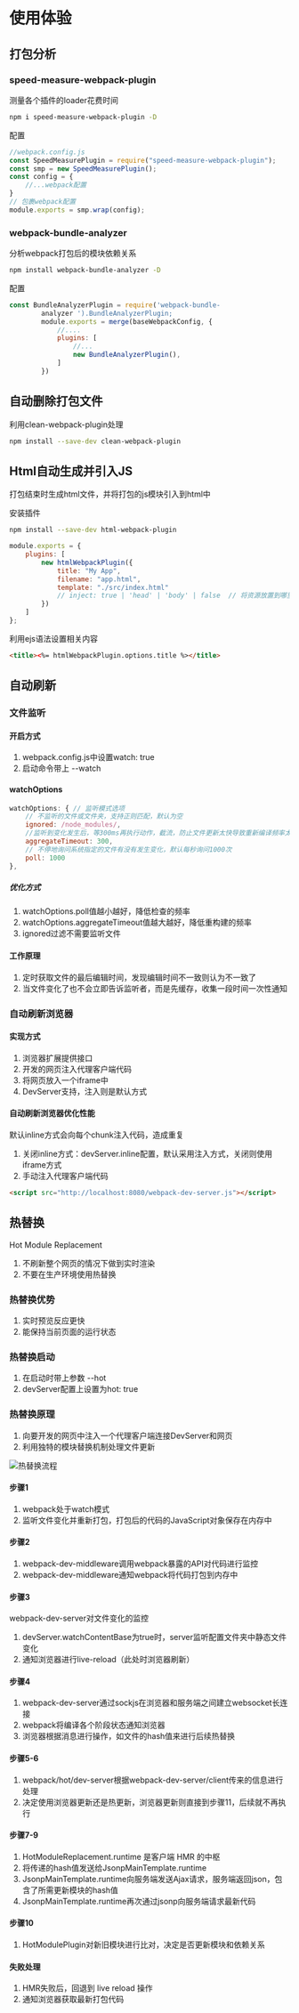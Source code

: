 # 使用体验

## 打包分析

### speed-measure-webpack-plugin

测量各个插件的loader花费时间

```bash
npm i speed-measure-webpack-plugin -D
```

配置

```js
//webpack.config.js
const SpeedMeasurePlugin = require("speed-measure-webpack-plugin");
const smp = new SpeedMeasurePlugin();
const config = {
    //...webpack配置
}
// 包裹webpack配置
module.exports = smp.wrap(config);
```

### webpack-bundle-analyzer

分析webpack打包后的模块依赖关系

```bash
npm install webpack-bundle-analyzer -D
```

配置

```js
const BundleAnalyzerPlugin = require('webpack-bundle-
        analyzer ').BundleAnalyzerPlugin;
        module.exports = merge(baseWebpackConfig, {
            //....
            plugins: [
                //...
                new BundleAnalyzerPlugin(),
            ]
        })
```

## 自动删除打包文件

利用clean-webpack-plugin处理

```bash
npm install --save-dev clean-webpack-plugin
```

## Html自动生成并引入JS

打包结束时生成html文件，并将打包的js模块引入到html中

安装插件

```bash
npm install --save-dev html-webpack-plugin
```

```js
module.exports = {
    plugins: [
        new htmlWebpackPlugin({
            title: "My App",
            filename: "app.html",
            template: "./src/index.html"
            // inject: true | 'head' | 'body' | false  // 将资源放置到哪里
        })
    ]
};
```

利用ejs语法设置相关内容

```html
<title><%= htmlWebpackPlugin.options.title %></title>
```

## 自动刷新

### 文件监听

#### 开启方式

1. webpack.config.js中设置watch: true
2. 启动命令带上 --watch

#### watchOptions

```js
watchOptions: { // 监听模式选项
    // 不监听的文件或文件夹，支持正则匹配，默认为空
    ignored: /node_modules/,
    //监听到变化发生后，等300ms再执行动作，截流，防止文件更新太快导致重新编译频率太快，默认为300ms，
    aggregateTimeout: 300,
    // 不停地询问系统指定的文件有没有发生变化，默认每秒询问1000次
    poll: 1000
},
```

##### 优化方式

1. watchOptions.poll值越小越好，降低检查的频率
2. watchOptions.aggregateTimeout值越大越好，降低重构建的频率
3. ignored过滤不需要监听文件

#### 工作原理

1. 定时获取文件的最后编辑时间，发现编辑时间不一致则认为不一致了
2. 当文件变化了也不会立即告诉监听者，而是先缓存，收集一段时间一次性通知

### 自动刷新浏览器

#### 实现方式

1. 浏览器扩展提供接口
2. 开发的网页注入代理客户端代码
3. 将网页放入一个iframe中
4. DevServer支持，注入则是默认方式

#### 自动刷新浏览器优化性能

默认inline方式会向每个chunk注入代码，造成重复

1. 关闭inline方式：devServer.inline配置，默认采用注入方式，关闭则使用iframe方式
2. 手动注入代理客户端代码

```html
<script src="http://localhost:8080/webpack-dev-server.js"></script>
```

## 热替换

Hot Module Replacement

1. 不刷新整个网页的情况下做到实时渲染
2. 不要在生产环境使用热替换

### 热替换优势

1. 实时预览反应更快
2. 能保持当前页面的运行状态

### 热替换启动

1. 在启动时带上参数 --hot
2. devServer配置上设置为hot: true

### 热替换原理

1. 向要开发的网页中注入一个代理客户端连接DevServer和网页
2. 利用独特的模块替换机制处理文件更新

![热替换流程](assets/02-热替换流程.png)

#### 步骤1

1. webpack处于watch模式
2. 监听文件变化并重新打包，打包后的代码的JavaScript对象保存在内存中

#### 步骤2

1. webpack-dev-middleware调用webpack暴露的API对代码进行监控
2. webpack-dev-middleware通知webpack将代码打包到内存中

#### 步骤3

webpack-dev-server对文件变化的监控

1. devServer.watchContentBase为true时，server监听配置文件夹中静态文件变化
2. 通知浏览器进行live-reload（此处时浏览器刷新）

#### 步骤4

1. webpack-dev-server通过sockjs在浏览器和服务端之间建立websocket长连接
2. webpack将编译各个阶段状态通知浏览器
3. 浏览器根据消息进行操作，如文件的hash值来进行后续热替换

#### 步骤5-6

1. webpack/hot/dev-server根据webpack-dev-server/client传来的信息进行处理
2. 决定使用浏览器更新还是热更新，浏览器更新则直接到步骤11，后续就不再执行

#### 步骤7-9

1. HotModuleReplacement.runtime 是客户端 HMR 的中枢
2. 将传递的hash值发送给JsonpMainTemplate.runtime
3. JsonpMainTemplate.runtime向服务端发送Ajax请求，服务端返回json，包含了所需更新模块的hash值
4. JsonpMainTemplate.runtime再次通过jsonp向服务端请求最新代码

#### 步骤10

1. HotModulePlugin对新旧模块进行比对，决定是否更新模块和依赖关系

#### 失败处理

1. HMR失败后，回退到 live reload 操作
2. 通知浏览器获取最新打包代码
